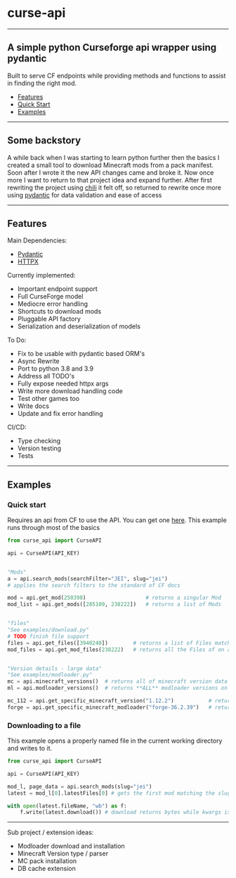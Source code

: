 # curse-api

----

## A simple python Curseforge api wrapper using pydantic

Built to serve CF endpoints while providing methods and functions to assist in finding the right mod.

- [Features](#features)
- [Quick Start](#quick-start)
- [Examples](#examples)

----

## Some backstory

A while back when I was starting to learn python further then the basics I created a small tool to download Minecraft mods from a pack manifest.
Soon after I wrote it the new API changes came and broke it. Now once more I want to return to that project idea and expand further. After first rewriting the project using [chili](https://pypi.org/project/chili/) it felt off, so returned to rewrite once more using [pydantic](https://pypi.org/project/pydantic/) for data validation and ease of access

----

## Features

Main Dependencies:

- [Pydantic](https://pypi.org/project/pydantic/)
- [HTTPX](https://pypi.org/project/httpx/)

Currently implemented:

- Important endpoint support
- Full CurseForge model
- Mediocre error handling
- Shortcuts to download mods
- Pluggable API factory
- Serialization and deserialization of models

To Do:

- Fix to be usable with pydantic based ORM's
- Async Rewrite
- Port to python 3.8 and 3.9
- Address all TODO's
- Fully expose needed httpx args
- Write more download handling code
- Test other games too
- Write docs
- Update and fix error handling

CI/CD:

- Type checking
- Version testing
- Tests

----

## Examples

### Quick start

Requires an api from CF to use the API. You can get one [here](https://docs.curseforge.com/#authentication).
This example runs through most of the basics

```python
from curse_api import CurseAPI

api = CurseAPI(API_KEY)


"Mods"
a = api.search_mods(searchFilter="JEI", slug="jei")
# applies the search filters to the standard of CF docs

mod = api.get_mod(250398)                   # returns a singular Mod
mod_list = api.get_mods([285109, 238222])   # returns a list of Mods


"files"
"See examples/download.py"
# TODO finish file support
files = api.get_files([3940240])        # returns a list of Files matching their id
mod_files = api.get_mod_files(238222)   # returns all the Files of on a give Mod


"Version details - large data"
"See examples/modloader.py"
mc = api.minecraft_versions()  # returns all of minecraft version data
ml = api.modloader_versions()  # returns **ALL** modloader versions on curseforge

mc_112 = api.get_specific_minecraft_version("1.12.2")           # returns minecraft version related information
forge = api.get_specific_minecraft_modloader("forge-36.2.39")   # returns forge related version information
```

### Downloading to a file

This example opens a properly named file in the current working directory and writes to it.

```python
from curse_api import CurseAPI

api = CurseAPI(API_KEY)

mod_l, page_data = api.search_mods(slug="jei")
latest = mod_l[0].latestFiles[0] # gets the first mod matching the slug "jei" and latest file from the mod

with open(latest.fileName, "wb") as f:
    f.write(latest.download()) # download returns bytes while kwargs is passed to the get method

```

----
Sub project / extension ideas:

- Modloader download and installation
- Minecraft Version type / parser
- MC pack installation
- DB cache extension
